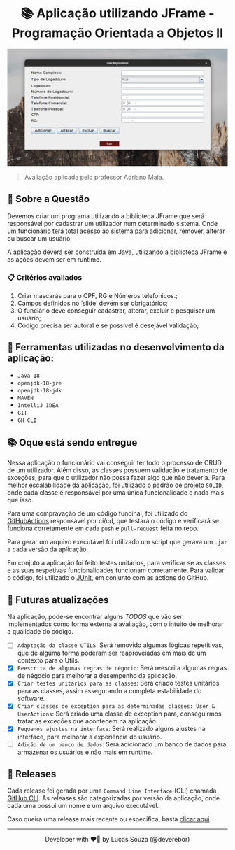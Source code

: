 <h1 align="center">📚 Aplicação utilizando JFrame - Programação Orientada a Objetos II</h1>

<p align="center">

![app overview](./.github/assets/images/2022-05-07_17-48.png)

</p>

> Avaliação aplicada pelo professor Adriano Maia.

## 📢 Sobre a Questão

Devemos criar um programa utilizando a biblioteca JFrame que será responsável por cadastrar um utilizador 
num determinado sistema. Onde um funcionário terá total acesso ao sistema para adicionar, remover, alterar ou buscar um usuário.

A aplicação deverá ser construída em Java, utilizando a biblioteca JFrame e as ações devem ser em runtime.

### 📋 Critérios avaliados

1. Criar mascarás para o CPF, RG e Números telefonicos.;
2. Campos definidos no ‘slide’ devem ser obrigatórios;
3. O funciário deve conseguir cadastrar, alterar, excluir e pesquisar um usuário;
4. Código precisa ser autoral e se possível é desejável validação;

## 🎯 Ferramentas utilizadas no desenvolvimento da aplicação:

- `Java 18`
- `openjdk-18-jre`
- `openjdk-18-jdk`
- `MAVEN`
- `IntelliJ IDEA`
- `GIT`
- `GH CLI`

## 📚 Oque está sendo entregue

Nessa aplicação o funcionário vai conseguir ter todo o processo de CRUD de um utilizador.
Além disso, as classes possuem validação e tratamento de exceções, para que o utilizador não possa fazer algo que não deveria.
Para melhor escalabilidade da aplicação, foi utilizado o padrão de projeto `SOLID`,
onde cada classe é responsável por uma única funcionalidade e nada mais que isso.

Para uma compravação de um código funcinal, foi utilizado do [GitHubActions](https://github.com/features/actions) responsável por ci/cd,
que testará o código e verificará se funciona corretamente em cada `push` e `pull-request` feita no repo.

Para gerar um arquivo executável foi utilizado um script que gerava um `.jar` a cada versão da aplicação.

Em conjuto a aplicação foi feito testes unitários, para verificar se as classes e as suas respetivas funcionalidades 
funcionam corretamente. Para validar o código, foi utilizado o [JUnit](https://junit.org/), em conjunto com as actions do GitHub.

## 🦥 Futuras atualizações

Na aplicação, pode-se encontrar alguns _TODOS_ que vão ser implementados como forma externa a avaliação, com 
o intuito de melhorar a qualidade do código.

- [ ] `Adaptação da classe UTILS`: Será removido algumas lógicas repetitivas, que de alguma forma poderam ser 
  reaproveiadas em mais de um contexto para o Utils.
- [x] `Reescrita de algumas regras de négocio`: Será reescrita algumas regras de négocio para melhorar a desempenho da 
  aplicação.
- [x] `Criar testes unitarios para as classes`: Será criado testes unitários para as classes, assim assegurando a 
  completa estabilidade do software.
- [x] `Criar classes de exception para as determinadas classes: User & UserActions`: Será criado uma classe de 
  exception para, conseguirmos tratar as exceções que acontecem na aplicação.
- [x] `Pequenos ajustes na interface`: Será realizado alguns ajustes na interface, para melhorar a experiência do usuário.
- [ ] `Adição de um banco de dados`: Será adicionado um banco de dados para armazenar os usuários e não mais em runtime.

## 🚀 Releases

Cada release foi gerada por uma `Command Line Interface` (CLI) chamada [GitHub CLI](https://cli.github.com/).
As releases são categorizadas por versão da aplicação, onde cada uma possui um nome e um arquivo executável.

Caso queira uma release mais recente ou especifica, basta [clicar aqui](https://github.com/deverebor/jframe-user-registration/releases/).

---

<p align='center'>
  Developer with ❤️‍🔥 by Lucas Souza (@deverebor)
</p>

